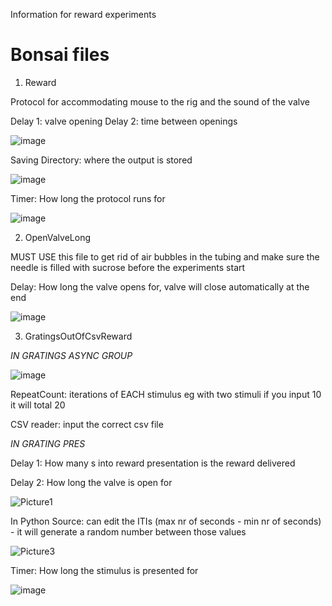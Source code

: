 Information for reward experiments

# Bonsai files

1. Reward

Protocol for accommodating mouse to the rig and the sound of the valve

Delay 1: valve opening 
Delay 2: time between openings

![image](https://user-images.githubusercontent.com/82219339/184322305-86901b12-83dc-440f-9508-800b7c3abea8.png)

Saving Directory: where the output is stored

![image](https://user-images.githubusercontent.com/82219339/184322392-53e79e40-2abe-49dd-9f08-33fa6f2bc757.png)

Timer: How long the protocol runs for 

![image](https://user-images.githubusercontent.com/82219339/184322443-f4e308b1-a17d-46e4-90a5-7a168b073fe8.png)

2. OpenValveLong

MUST USE this file to get rid of air bubbles in the tubing and make sure the needle is filled with sucrose before the experiments start

Delay: How long the valve opens for, valve will close automatically at the end 

![image](https://user-images.githubusercontent.com/82219339/184322531-4433e060-3d79-4449-82be-1479399d4c68.png)

3. GratingsOutOfCsvReward

_IN GRATINGS ASYNC GROUP_

![image](https://user-images.githubusercontent.com/82219339/184323975-fc54e65d-bf45-4b0e-b626-c7cd901aa4ea.png)

RepeatCount: iterations of EACH stimulus eg with two stimuli if you input 10 it will total 20

CSV reader: input the correct csv file 

_IN GRATING PRES_

Delay 1: How many s into reward presentation is the reward delivered

Delay 2: How long the valve is open for 

![Picture1](https://user-images.githubusercontent.com/82219339/184323328-f0e48fad-7cfa-4ceb-9bce-f5fe465386aa.png)

In Python Source: can edit the ITIs (max nr of seconds - min nr of seconds) - it will generate a random number between those values 

![Picture3](https://user-images.githubusercontent.com/82219339/184323758-60288fc2-bd05-4090-a7dc-314d1dbe5d31.png)

Timer: How long the stimulus is presented for 

![image](https://user-images.githubusercontent.com/82219339/184323901-0d4512d6-a0ad-4670-80e6-8ecab456f6c6.png)


